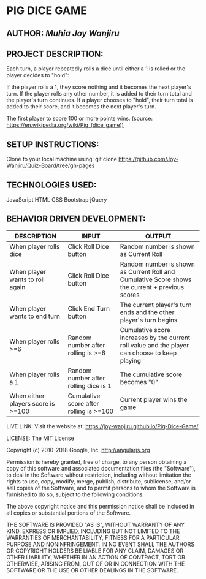 # **PIG DICE GAME**

## AUTHOR: *Muhia Joy Wanjiru*


## PROJECT DESCRIPTION:
Each turn, a player repeatedly rolls a dice until either a 1 is rolled or the player decides to "hold":

If the player rolls a 1, they score nothing and it becomes the next player's turn.
If the player rolls any other number, it is added to their turn total and the player's turn continues.
If a player chooses to "hold", their turn total is added to their score, and it becomes the next player's turn.

The first player to score 100 or more points wins.
(source: https://en.wikipedia.org/wiki/Pig_(dice_game))

## SETUP INSTRUCTIONS:
Clone to your local machine using: git clone https://github.com/Joy-Wanjiru/Quiz-Board/tree/gh-pages

## TECHNOLOGIES USED:
JavaScript
HTML
CSS
Bootstrap
jQuery

## BEHAVIOR DRIVEN DEVELOPMENT:
DESCRIPTION | INPUT | OUTPUT
------------|-------|-------
When player rolls dice | Click Roll Dice button | Random number is shown as Current Roll
When player wants to roll again | Click Roll Dice button | Random number is shown as Current Roll and Cumulative Score shows the current + previous scores
When player wants to end turn | Click End Turn button | The current player's turn ends and the other player's turn begins
When player rolls >=6 | Random number after rolling is >=6 | Cumulative score increases by the current roll value and the player can choose to keep playing
When player rolls a 1 | Random number after rolling dice is 1 | The cumulative score becomes "0"
When either players score is >=100 | Cumulative score after rolling is >=100 | Current player wins the game

LIVE LINK:
Visit the website at: https://joy-wanjiru.github.io/Pig-Dice-Game/

LICENSE:
The MIT License

Copyright (c) 2010-2018 Google, Inc. http://angularjs.org

Permission is hereby granted, free of charge, to any person obtaining a copy
of this software and associated documentation files (the "Software"), to deal
in the Software without restriction, including without limitation the rights
to use, copy, modify, merge, publish, distribute, sublicense, and/or sell
copies of the Software, and to permit persons to whom the Software is
furnished to do so, subject to the following conditions:

The above copyright notice and this permission notice shall be included in
all copies or substantial portions of the Software.

THE SOFTWARE IS PROVIDED "AS IS", WITHOUT WARRANTY OF ANY KIND, EXPRESS OR
IMPLIED, INCLUDING BUT NOT LIMITED TO THE WARRANTIES OF MERCHANTABILITY,
FITNESS FOR A PARTICULAR PURPOSE AND NONINFRINGEMENT. IN NO EVENT SHALL THE
AUTHORS OR COPYRIGHT HOLDERS BE LIABLE FOR ANY CLAIM, DAMAGES OR OTHER
LIABILITY, WHETHER IN AN ACTION OF CONTRACT, TORT OR OTHERWISE, ARISING FROM,
OUT OF OR IN CONNECTION WITH THE SOFTWARE OR THE USE OR OTHER DEALINGS IN
THE SOFTWARE.
